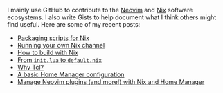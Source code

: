 I mainly use GitHub to contribute to the [Neovim] and [Nix] software ecosystems.
I also write Gists to help document what I think others might find useful.
Here are some of my recent posts:

- [Packaging scripts for Nix](https://gist.github.com/nat-418/3a105a958969182695e40214b6ac813a)
- [Running your own Nix channel](https://gist.github.com/nat-418/ce9b5e9f49c969538947d66924345bbe)
- [How to build with Nix](https://gist.github.com/nat-418/a0297d5b966f8412a154352bef839101)
- [From `init.lua` to `default.nix`](https://gist.github.com/nat-418/493d40b807132d2643a7058188bff1ca)
- [Why Tcl?](https://gist.github.com/nat-418/bdccb2428cde750c9f42bf9bbc1a50d3)
- [A basic Home Manager configuration](https://gist.github.com/nat-418/903c8e8ef605c36c2e3ed9a8e9ed0cea)
- [Manage Neovim plugins (and more!) with Nix and Home Manager](https://gist.github.com/nat-418/d76586da7a5d113ab90578ed56069509)

[Neovim]: https://neovim.io/
[Nix]: https://nixos.org
